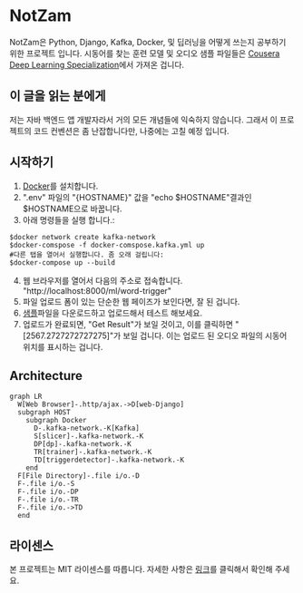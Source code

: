 # NotZam
NotZam은 Python, Django, Kafka, Docker, 및 딥러닝을 어떻게 쓰는지 공부하기 위한 프로젝트 입니다. 시동어를 찾는 훈련 모델 및 오디오 샘플 파일들은  [Cousera Deep Learning Specialization](https://www.coursera.org/specializations/deep-learning)에서 가져온 겁니다.

## 이 글을 읽는 분에게
저는 자바 백엔드 앱 개발자라서 거의 모든 개념들에 익숙하지 않습니다. 그래서 이 프로젝트의 코드 컨벤션은 좀 난잡합니다만, 나중에는 고칠 예정 입니다.


## 시작하기
1. [Docker](https://www.docker.com/products/docker-desktop)를 설치합니다.
2. ".env" 파일의 "{HOSTNAME}" 값을 "echo $HOSTNAME"결과인 \$HOSTNAME으로 바꿉니다.
3. 아래 명령들을 실행 합니다.:
<pre><code>$docker network create kafka-network
$docker-comspose -f docker-comspose.kafka.yml up
#다른 탭을 열어서 실행합니다. 좀 오래 걸립니다:
$docker-compose up --build </code></pre>
4. 웹 브라우저를 열어서 다음의 주소로 접속합니다. "http://localhost:8000/ml/word-trigger"
5. 파일 업로드 폼이 있는 단순한 웹 페이즈가 보인다면, 잘 된 겁니다.
6. [샘플](web/uploads/sample.wav)파일을 다운로드하고 업로드해서 테스트 해보세요.
7. 업로드가 완료되면, "Get Result"가 보일 것이고, 이를 클릭하면  "[2567.2727272727275]"가 보일 겁니다. 이는 업로드 된 오디오 파일의 시동어 위치를 표시하는 겁니다.

## Architecture
```mermaid
graph LR
  W[Web Browser]-.http/ajax.->D[web-Django]
  subgraph HOST
    subgraph Docker
      D-.kafka-network.-K[Kafka]
      S[slicer]-.kafka-network.-K
      DP[dp]-.kafka-network.-K
      TR[trainer]-.kafka-network.-K
      TD[triggerdetector]-.kafka-network.-K
    end
  F[File Directory]-.file i/o.-D
  F-.file i/o.-S
  F-.file i/o.-DP
  F-.file i/o.-TR
  F-.file i/o.->TD
  end
```

## 라이센스
본 프로젝트는 MIT 라이센스를 따릅니다. 자세한 사항은 [링크](LICENSE)를 클릭해서 확인해 주세요.
